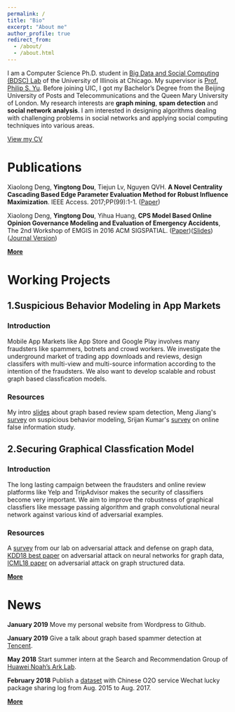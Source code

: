 ```yaml
---
permalink: /
title: "Bio"
excerpt: "About me"
author_profile: true
redirect_from: 
  - /about/
  - /about.html
---
```


I am a Computer Science Ph.D. student in [Big Data and Social Computing (BDSC) Lab](https://bdsc.lab.uic.edu/) of the University of Illinois at Chicago. My supervisor is [Prof. Philip S. Yu](https://www.cs.uic.edu/PSYu/). Before joining UIC, I got my Bachelor’s Degree from the Beijing University of Posts and Telecommunications and the Queen Mary University of London. My research interests are **graph mining**, **spam detection** and **social network analysis**. I am interested in designing algorithms dealing with challenging problems in social networks and applying social computing techniques into various areas.  

[View my CV](http://ytongdou.com/files/The%20CV%20of%20Yingtong%20Dou.pdf)

Publications
======
Xiaolong Deng, **Yingtong Dou**, Tiejun Lv, Nguyen QVH. **A Novel Centrality Cascading Based Edge Parameter Evaluation Method for Robust Influence Maximization**. IEEE Access. 2017;PP(99):1-1. ([Paper](http://ytongdou.com/files/A%20Novel%20Centrality%20Cascading%20Based%20Edge%20Parameter%20Evaluation%20Method%20for%20Robust%20Influence%20Maximization.pdf))

Xiaolong Deng, **Yingtong Dou**, Yihua Huang, **CPS Model Based Online Opinion Governance Modeling and Evaluation of Emergency Accidents**, The 2nd Workshop of EMGIS in 2016 ACM SIGSPATIAL. ([Paper](http://ytongdou.com/files/CPS%20model%20based%20online%20opinion%20governance%20modeling%20and%20evaluation%20of%20emergency%20accidents.pdf))([Slides](http://ytongdou.com/files/CPS%20Model%20based%20opinion.pdf))([Journal Version](http://ytongdou.com/files/Efficient%20CPS%20model%20based%20online%20opinion%20governance%20modeling%20and%20evaluation%20for%20emergency%20accidents.pdf))

**[More](http://ytongdou.com/publications)**

Working Projects
======
## 1.Suspicious Behavior Modeling in App Markets
### Introduction
Mobile App Markets like App Store and Google Play involves many fraudsters like spammers, botnets and crowd workers. We investigate the underground market of trading app downloads and reviews, design classifers with multi-view and multi-source information according to the intention of the fraudsters. We also want to develop scalable and robust graph based classfication models.
### Resources
My intro [slides](http://ytongdou.com/files/Review%20Spam%20Detection.pdf) about graph based review spam detection, Meng Jiang's [survey](http://www.meng-jiang.com/pubs/survey-suspicious-issi16/survey-suspicious-issi16-paper.pdf) on suspicious behavior modeling, Srijan Kumar's [survey](https://arxiv.org/abs/1804.08559) on online false information study. 
## 2.Securing Graphical Classfication Model
### Introduction
The long lasting campaign between the fraudsters and online review platforms like Yelp and TripAdvisor makes the security of classifiers become very important. We aim to improve the robustness of  graphical classfiers like message passing algorithm and graph convolutional neural network against various kind of adversarial examples.
### Resources
A [survey](https://arxiv.org/abs/1812.10528) from our lab on adversarial attack and defense on graph data, [KDD18 best paper](https://www.kixlab.org/courses/i2r/resource/review_paper/Adversarial_Attacks_on_neural_Networks_for_Graph_Data_Zugner.pdf) on adversarial attack on neural networks for graph data, [ICML18 paper](https://arxiv.org/pdf/1806.02371.pdf) on adversarial attack on graph structured data.

**[More](http://ytongdou.com/projects)**

News
======
**January 2019** Move my personal website from Wordpress to Github.

**January 2019** Give a talk about graph based spammer detection at [Tencent](https://beacon.qq.com).

**May 2018** Start summer intern at the Search and Recommendation Group of [Huawei Noah’s Ark Lab](http://www.noahlab.com.hk/#/home).

**February 2018** Publish a [dataset](http://ytongdou.com/files/WechatLog.zip) with Chinese O2O service Wechat lucky package sharing log from Aug. 2015 to Aug. 2017.

**[More](http://ytongdou.com)**

<!-- 2017-10-20 An article is published on IEEE Access.

2017-08-15 Start my Ph.D. at the University of Illinois at Chicago.

2017-06-29 Graduate from BUPT and QMUL and was awarded as the Beijing Excellent Graduate.

2017-04-03 Decide to join the BDSC Lab at the University of Illinois at Chicago under the supervision of Prof. Philip Yu.

2017-03-05 Join D-Lab in the Institute for Data Science of Tsinghua University as a research volunteer.

2016-09-28 A paper is accepted by the 2nd workshop of EMGIS in 2016 ACM SIGSPATIAL.

2016-08-26 Attend PyData 2016 at UIC.

2016-08-17  A paper is accepted by ICKEA 2016 for oral presentation.

2016-08-12  Fly to San Francisco attending SIGKDD 2016.

2016-07-15  Fly to Chicago for the summer intern in UIC Big Data and Social Computing Lab.

2016-07-05 A paper is accepted as a short paper by SKG 2016 for oral presentation.

2016-06-15 Attend ICDSC 2016 in Changsha. -->
